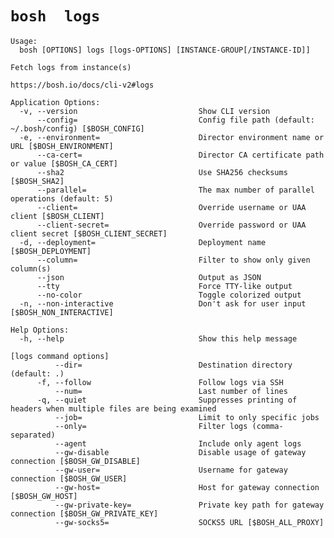 # `bosh  logs `

    Usage:
      bosh [OPTIONS] logs [logs-OPTIONS] [INSTANCE-GROUP[/INSTANCE-ID]]
    
    Fetch logs from instance(s)
    
    https://bosh.io/docs/cli-v2#logs
    
    Application Options:
      -v, --version                           Show CLI version
          --config=                           Config file path (default: ~/.bosh/config) [$BOSH_CONFIG]
      -e, --environment=                      Director environment name or URL [$BOSH_ENVIRONMENT]
          --ca-cert=                          Director CA certificate path or value [$BOSH_CA_CERT]
          --sha2                              Use SHA256 checksums [$BOSH_SHA2]
          --parallel=                         The max number of parallel operations (default: 5)
          --client=                           Override username or UAA client [$BOSH_CLIENT]
          --client-secret=                    Override password or UAA client secret [$BOSH_CLIENT_SECRET]
      -d, --deployment=                       Deployment name [$BOSH_DEPLOYMENT]
          --column=                           Filter to show only given column(s)
          --json                              Output as JSON
          --tty                               Force TTY-like output
          --no-color                          Toggle colorized output
      -n, --non-interactive                   Don't ask for user input [$BOSH_NON_INTERACTIVE]
    
    Help Options:
      -h, --help                              Show this help message
    
    [logs command options]
              --dir=                          Destination directory (default: .)
          -f, --follow                        Follow logs via SSH
              --num=                          Last number of lines
          -q, --quiet                         Suppresses printing of headers when multiple files are being examined
              --job=                          Limit to only specific jobs
              --only=                         Filter logs (comma-separated)
              --agent                         Include only agent logs
              --gw-disable                    Disable usage of gateway connection [$BOSH_GW_DISABLE]
              --gw-user=                      Username for gateway connection [$BOSH_GW_USER]
              --gw-host=                      Host for gateway connection [$BOSH_GW_HOST]
              --gw-private-key=               Private key path for gateway connection [$BOSH_GW_PRIVATE_KEY]
              --gw-socks5=                    SOCKS5 URL [$BOSH_ALL_PROXY]

